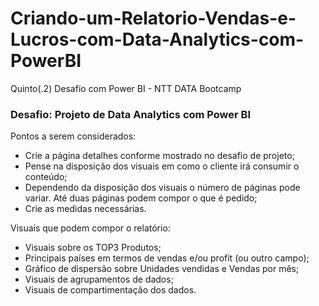 # Criando-um-Relatorio-Vendas-e-Lucros-com-Data-Analytics-com-PowerBI
Quinto(.2) Desafio com Power BI - NTT DATA Bootcamp  
### Desafio: Projeto de Data Analytics com Power BI   
  Pontos a serem considerados:
  - Crie a página detalhes conforme mostrado no desafio de projeto;
  - Pense na disposição dos visuais em como o cliente irá consumir o conteúdo;
  - Dependendo da disposição dos visuais o número de páginas pode variar. Até duas páginas podem compor o que é pedido;
  - Crie as medidas necessárias.

  Visuais que podem compor o relatório:
  - Visuais sobre os TOP3 Produtos;
  - Principais países em termos de vendas e/ou profit (ou outro campo);
  - Gráfico de dispersão sobre Unidades vendidas e Vendas por mês;
  - Visuais de agrupamentos de dados;
  - Visuais de compartimentação dos dados.



